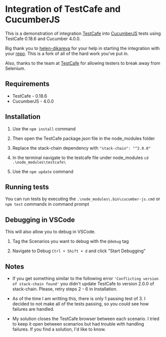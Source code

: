 # Integration of TestCafe and CucumberJS

This is a demonstration of integration [TestCafe](https://github.com/DevExpress/testcafe) into [CucumberJS](https://github.com/cucumber/cucumber-js) tests using TestCafe 0.18.6 and Cucumber 4.0.0.

Big thank you to [helen-dikareva](https://github.com/helen-dikareva/) for your help in starting the integration with your [repo](https://github.com/helen-dikareva/testcafe-cucumber-demo). This is a fork of all of the hard work you've put in. 

Also, thanks to the team at [TestCafe](https://github.com/DevExpress/testcafe) for allowing testers to break away from Selenium.

## Requirements
* TestCafe - 0.18.6
* CucumberJS - 4.0.0

## Installation 

1. Use the `npm install` command

2. Then open the TestCafe package.json file in the node_modules folder

3. Replace the stack-chain dependency with `"stack-chain": "^2.0.0"`

4. In the terminal navigate to the testcafe file under node_modules `cd .\node_modules\testcafe\`

5. Use the `npm update` command


## Running tests

You can run tests by executing the `.\node_modules\.bin\cucumber-js.cmd` or `npm test` commands in command prompt

## Debugging in VSCode

This will also allow you to debug in VSCode. 

1. Tag the Scenarios you want to debug with the `@debug` tag

2. Navigate to Debug `Ctrl + Shift + d` and click "Start Debugging"


## Notes

* If you get something similar to the following error `'Conflicting version of stack-chain found'` you didn't update TestCafe to version 2.0.0 of stack-chain. Please, retry steps 2 - 6 in Installation. 

* As of the time I am writting this, there is only 1 passing test of 3. I decided to not make all of the tests passing, so you could see how failures are handled. 

* My solution closes the TestCafe browser between each scenario. I tried to keep it open between scenarios but had trouble with handling failures. If you find a solution, I'd like to know.